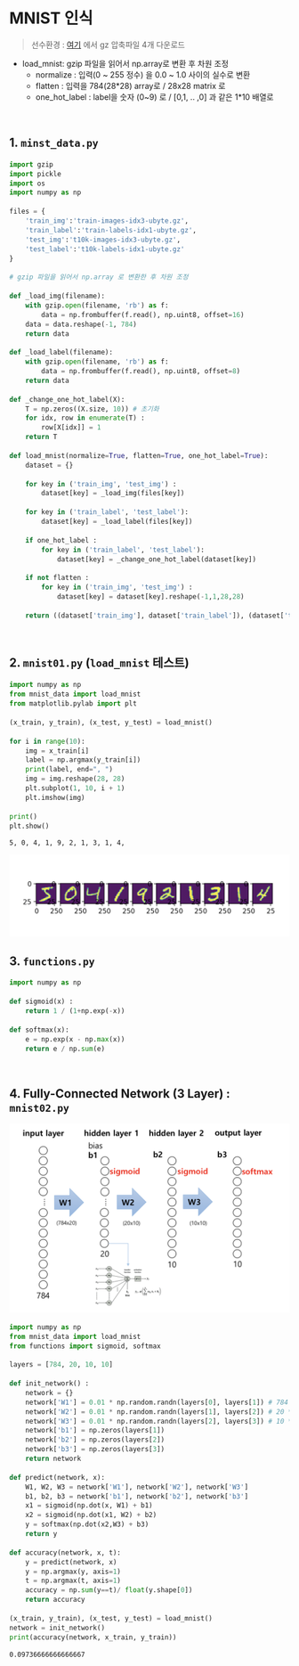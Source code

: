 # MNIST 인식

> 선수환경 : [여기](http://yann.lecun.com/exdb/mnist/) 에서 gz 압축파일 4개 다운로드

- load_mnist: gzip 파일을 읽어서 np.array로 변환 후 차원 조정
  - normalize : 입력(0 ~ 255 정수) 을 0.0 ~ 1.0 사이의 실수로 변환
  - flatten : 입력을 784(28*28) array로 / 28x28 matrix 로
  - one_hot_label : label을 숫자 (0~9) 로 / [0,1, .. ,0] 과 같은 1*10 배열로
 
 <br/>

## 1.  ```minst_data.py```

```python
import gzip
import pickle
import os
import numpy as np

files = {
    'train_img':'train-images-idx3-ubyte.gz',
    'train_label':'train-labels-idx1-ubyte.gz',
    'test_img':'t10k-images-idx3-ubyte.gz',
    'test_label':'t10k-labels-idx1-ubyte.gz'
}

# gzip 파일을 읽어서 np.array 로 변환한 후 차원 조정

def _load_img(filename):
    with gzip.open(filename, 'rb') as f:
        data = np.frombuffer(f.read(), np.uint8, offset=16)
    data = data.reshape(-1, 784)
    return data

def _load_label(filename):
    with gzip.open(filename, 'rb') as f:
        data = np.frombuffer(f.read(), np.uint8, offset=8)
    return data

def _change_one_hot_label(X):
    T = np.zeros((X.size, 10)) # 초기화
    for idx, row in enumerate(T) :
        row[X[idx]] = 1
    return T

def load_mnist(normalize=True, flatten=True, one_hot_label=True):
    dataset = {}

    for key in ('train_img', 'test_img') :
        dataset[key] = _load_img(files[key])

    for key in ('train_label', 'test_label'):
        dataset[key] = _load_label(files[key])

    if one_hot_label :
        for key in ('train_label', 'test_label'):
            dataset[key] = _change_one_hot_label(dataset[key])
        
    if not flatten :
        for key in ('train_img', 'test_img') :
            dataset[key] = dataset[key].reshape(-1,1,28,28)

    return ((dataset['train_img'], dataset['train_label']), (dataset['test_img'], dataset['test_label']))

```

<br/>

## 2. ```mnist01.py``` (```load_mnist``` 테스트)

```python
import numpy as np 
from mnist_data import load_mnist
from matplotlib.pylab import plt

(x_train, y_train), (x_test, y_test) = load_mnist()

for i in range(10):
    img = x_train[i]
    label = np.argmax(y_train[i])
    print(label, end=", ")
    img = img.reshape(28, 28)
    plt.subplot(1, 10, i + 1)
    plt.imshow(img)

print()
plt.show()
```

```profile
5, 0, 4, 1, 9, 2, 1, 3, 1, 4, 
```
<img src="./screenshot/04_nn3.png" width="600">

<br/>

## 3. ```functions.py```

```python
import numpy as np

def sigmoid(x) :
    return 1 / (1+np.exp(-x))

def softmax(x):
    e = np.exp(x - np.max(x))
    return e / np.sum(e)
```

<br/>

## 4. Fully-Connected Network (3 Layer) : ```mnist02.py```

<img src="./screenshot/05_mnist.png" width="600">


```python
import numpy as np
from mnist_data import load_mnist
from functions import sigmoid, softmax

layers = [784, 20, 10, 10]

def init_network() :
    network = {}
    network['W1'] = 0.01 * np.random.randn(layers[0], layers[1]) # 784 * 20
    network['W2'] = 0.01 * np.random.randn(layers[1], layers[2]) # 20 * 10
    network['W3'] = 0.01 * np.random.randn(layers[2], layers[3]) # 10 * 20
    network['b1'] = np.zeros(layers[1])
    network['b2'] = np.zeros(layers[2])
    network['b3'] = np.zeros(layers[3])
    return network

def predict(network, x):
    W1, W2, W3 = network['W1'], network['W2'], network['W3']
    b1, b2, b3 = network['b1'], network['b2'], network['b3']
    x1 = sigmoid(np.dot(x, W1) + b1)
    x2 = sigmoid(np.dot(x1, W2) + b2)
    y = softmax(np.dot(x2,W3) + b3)
    return y

def accuracy(network, x, t):
    y = predict(network, x) 
    y = np.argmax(y, axis=1)
    t = np.argmax(t, axis=1)
    accuracy = np.sum(y==t)/ float(y.shape[0])
    return accuracy

(x_train, y_train), (x_test, y_test) = load_mnist()
network = init_network()
print(accuracy(network, x_train, y_train))
```
```profile
0.09736666666666667
```
